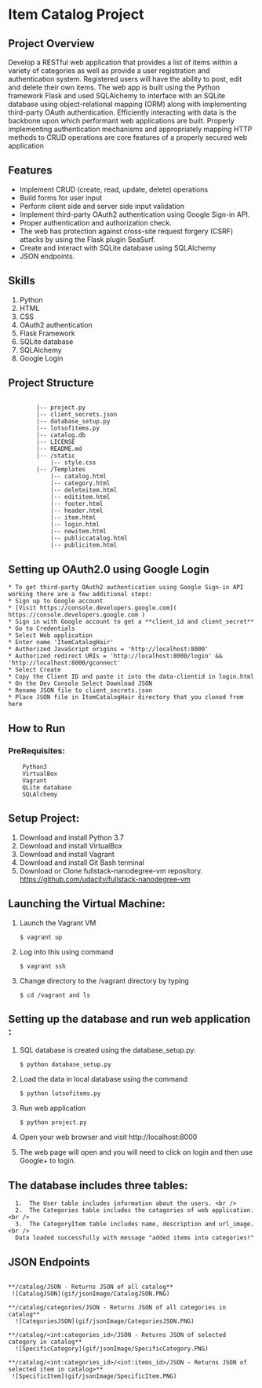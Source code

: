 
# Item Catalog Project

## Project Overview
Develop a RESTful web application that provides a list of items within a variety of categories as well as provide a user registration and authentication system.
Registered users will have the ability to post, edit and delete their own items.
The web app is built using the Python framework Flask and used SQLAlchemy to interface with an SQLite database using object-relational mapping (ORM) 
along with implementing third-party OAuth authentication.
Efficiently interacting with data is the backbone upon which performant web applications are built.
Properly implementing authentication mechanisms and appropriately mapping HTTP methods to CRUD operations are core features of a properly secured web application

## Features
* Implement CRUD (create, read, update, delete) operations
* Build forms for user input
* Perform client side and server side input validation
* Implement third-party OAuth2 authentication using Google Sign-in API.
* Proper authentication and authorization check.
* The web has protection against cross-site request forgery (CSRF) attacks by using the Flask plugin SeaSurf. 
* Create and interact with SQLite database using SQLAlchemy
* JSON endpoints.

## Skills 
1. Python
2. HTML
3. CSS
4. OAuth2 authentication
5. Flask Framework
6. SQLite database
7. SQLAlchemy
8. Google Login 

## Project Structure 

```
           
        |-- project.py 
        |-- client_secrets.json
        |-- database_setup.py 
        |-- lotsofitems.py
        |-- catalog.db 
        |-- LICENSE 
        |-- README.md 
        |-- /static 
            |-- style.css 
        |-- /Templates 
            |-- catalog.html 
            |-- category.html 
            |-- deleteitem.html
            |-- edititem.html 
            |-- footer.html 
            |-- header.html 
            |-- item.html
            |-- login.html 
            |-- newitem.html 
            |-- publiccatalog.html
            |-- publicitem.html 
```

## Setting up OAuth2.0 using Google Login

```
* To get third-party OAuth2 authentication using Google Sign-in API working there are a few additional steps:
* Sign up to Google account 
* [Visit https://console.developers.google.com]( https://console.developers.google.com ) 
* Sign in with Google account to get a **client_id and client_secret** 
* Go to Credentials 
* Select Web application 
* Enter name 'ItemCatalogHair' 
* Authorized JavaScript origins = 'http://localhost:8000' 
* Authorized redirect URIs = 'http://localhost:8000/login' && 'http://localhost:8000/gconnect' 
* Select Create 
* Copy the Client ID and paste it into the data-clientid in login.html 
* On the Dev Console Select Download JSON 
* Rename JSON file to client_secrets.json 
* Place JSON file in ItemCatalogHair directory that you cloned from here 
```

## How to Run
### PreRequisites:

```
    Python3 
    VirtualBox 
    Vagrant
    QLite database
    SQLAlchemy 
```
## Setup Project:
1. Download and install Python 3.7
2. Download and install VirtualBox 
3. Download and install Vagrant
4. Download and install Git Bash terminal
5. Download or Clone fullstack-nanodegree-vm repository. https://github.com/udacity/fullstack-nanodegree-vm

## Launching the Virtual Machine: 
1. Launch the Vagrant VM  

   ```
   $ vagrant up
   ```
2. Log into this using command

   ```
   $ vagrant ssh
   ```
3. Change directory to the /vagrant directory by typing
   
   ```
   $ cd /vagrant and ls
   ```

## Setting up the database and run web application :
1. SQL database is created using the database_setup.py: 

   ```
   $ python database_setup.py
   ```
2. Load the data in local database using the command: 

   ```
   $ python lotsofitems.py   
   ```
3. Run web application 

   ```
   $ python project.py 
   ```
4. Open your web browser and visit http://localhost:8000

6. The web page will open and you will need to click on login and then use Google+  to login.

## The database includes three tables: 

  ```
    1.  The User table includes information about the users. <br />
    2.  The Categories table includes the catagories of web application. <br />
    3.  The CategoryItem table includes name, description and url_image. <br />
    Data loaded successfully with message "added items into categories!"
  ```

## JSON Endpoints

```

**/catalog/JSON - Returns JSON of all catalog**  
 ![CatalogJSON](gif/jsonImage/CatalogJSON.PNG)  

**/catalog/categories/JSON - Returns JSON of all categories in catalog**  
  ![CategoriesJSON](gif/jsonImage/CategoriesJSON.PNG)

**/catalog/<int:categories_id>/JSON - Returns JSON of selected category in catalog**  
  ![SpecificCategory](gif/jsonImage/SpecificCategory.PNG)

**/catalog/<int:categories_id>/<int:items_id>/JSON - Returns JSON of selected item in catalog>**  
 ![SpecificItem](gif/jsonImage/SpecificItem.PNG)
```
 


















